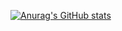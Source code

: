 [![Anurag's GitHub stats](https://github-readme-stats.vercel.app/api?username=DarenKostov&theme=radical&theme=transparent&show_icons=true)](https://github.com/anuraghazra/github-readme-stats)

